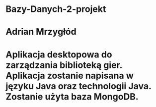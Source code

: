 # Bazy-Danych-2-projekt
# Adrian Mrzygłód
# Aplikacja desktopowa do zarządzania biblioteką gier. Aplikacja zostanie napisana w języku Java oraz technologii Java. Zostanie użyta baza MongoDB.
